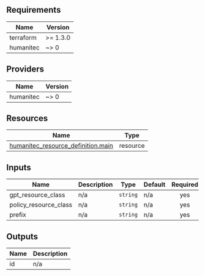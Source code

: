 <!-- BEGIN_TF_DOCS -->
## Requirements

| Name | Version |
|------|---------|
| terraform | >= 1.3.0 |
| humanitec | ~> 0 |

## Providers

| Name | Version |
|------|---------|
| humanitec | ~> 0 |

## Resources

| Name | Type |
|------|------|
| [humanitec_resource_definition.main](https://registry.terraform.io/providers/humanitec/humanitec/latest/docs/resources/resource_definition) | resource |

## Inputs

| Name | Description | Type | Default | Required |
|------|-------------|------|---------|:--------:|
| gpt\_resource\_class | n/a | `string` | n/a | yes |
| policy\_resource\_class | n/a | `string` | n/a | yes |
| prefix | n/a | `string` | n/a | yes |

## Outputs

| Name | Description |
|------|-------------|
| id | n/a |
<!-- END_TF_DOCS -->